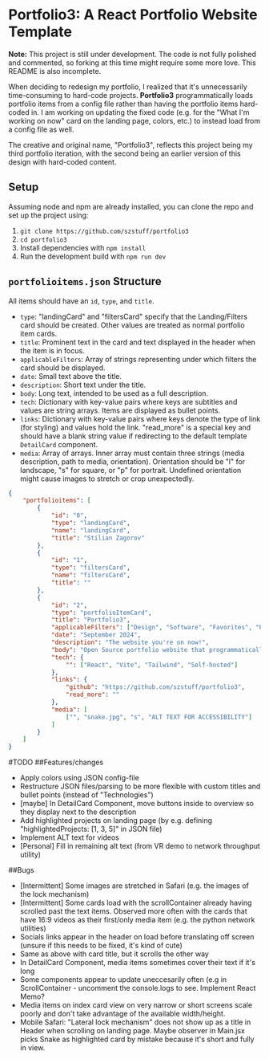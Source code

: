 # Portfolio3: A React Portfolio Website Template

**Note:** This project is still under development. The code is not fully polished and commented, so forking at this time might require some more love. This README is also incomplete.

When deciding to redesign my portfolio, I realized that it's unnecessarily time-consuming to hard-code projects. **Portfolio3** programmatically loads portfolio items from a config file rather than having the portfolio items hard-coded in. I am working on updating the fixed code (e.g. for the "What I'm working on now" card on the landing page, colors, etc.) to instead load from a config file as well.

The creative and original name, "Portfolio3", reflects this project being my third portfolio iteration, with the second being an earlier version of this design with hard-coded content.

## Setup

Assuming node and npm are already installed, you can clone the repo and set up the project using:

1. `git clone https://github.com/szstuff/portfolio3`
2. `cd portfolio3`
3. Install dependencies with `npm install`
4. Run the development build with `npm run dev`

## `portfolioitems.json` Structure

All items should have an `id`, `type`, and `title`.

- `type`: "landingCard" and "filtersCard" specify that the Landing/Filters card should be created. Other values are treated as normal portfolio item cards.
- `title`: Prominent text in the card and text displayed in the header when the item is in focus.
- `applicableFilters`: Array of strings representing under which filters the card should be displayed.
- `date`: Small text above the title.
- `description`: Short text under the title.
- `body`: Long text, intended to be used as a full description.
- `tech`: Dictionary with key-value pairs where keys are subtitles and values are string arrays. Items are displayed as bullet points.
- `links`: Dictionary with key-value pairs where keys denote the type of link (for styling) and values hold the link. "read_more" is a special key and should have a blank string value if redirecting to the default template `DetailCard` component.
- `media`: Array of arrays. Inner array must contain three strings (media description, path to media, orientation). Orientation should be "l" for landscape, "s" for square, or "p" for portrait. Undefined orientation might cause images to stretch or crop unexpectedly.

```json
{
    "portfolioitems": [
        {
            "id": "0",
            "type": "landingCard",
            "name": "landingCard",
            "title": "Stilian Zagorov"
        },
        {
            "id": "1",
            "type": "filtersCard",
            "name": "filtersCard",
            "title": ""
        },
        {
            "id": "2",
            "type": "portfolioItemCard",
            "title": "Portfolio3",
            "applicableFilters": ["Design", "Software", "Favorites", "Published", "React"],
            "date": "September 2024",
            "description": "The website you're on now!",
            "body": "Open Source portfolio website that programmatically fills in portfolio items. Designed to be easily forkable and reusable by creating a JSON file with the items to display. Customizing other aspects such as color palettes will also be done through a configuration file (soon).",
            "tech": {
                "": ["React", "Vite", "Tailwind", "Self-hosted"]
            },
            "links": {
                "github": "https://github.com/szstuff/portfolio3",
                "read_more": ""
            },
            "media": [
                ["", "snake.jpg", "s", "ALT TEXT FOR ACCESSIBILITY"]
            ]
        }
    ]
}
```
#TODO
##Features/changes
- Apply colors using JSON config-file
- Restructure JSON files/parsing to be more flexible with custom titles and bullet points (instead of "Technologies")
- [maybe] In DetailCard Component, move buttons inside to overview so they display next to the description 
- Add highlighted projects on landing page (by e.g. defining "highlightedProjects: [1, 3, 5]" in JSON file)
- Implement ALT text for videos 
- [Personal] Fill in remaining alt text (from VR demo to network throughput utility)

##Bugs
- [Intermittent] Some images are stretched in Safari (e.g. the images of the lock mechanism)
- [Intermittent] Some cards load with the scrollContainer already having scrolled past the text items. Observed more often with the cards that have 16:9 videos as their first/only media item (e.g. the python network utilities)
- Socials links appear in the header on load before translating off screen (unsure if this needs to be fixed, it's kind of cute)
- Same as above with card title, but it scrolls the other way 
- In DetailCard Component, media items sometimes cover their text if it's long  
- Some components appear to update uneccesarily often (e.g in ScrollContainer - uncomment the console.logs to see. Implement React Memo?
- Media items on index card view on very narrow or short screens scale poorly and don't take advantage of the available width/height. 
- Mobile Safari: "Lateral lock mechanism" does not show up as a title in Header when scrolling on landing page. Maybe observer in Main.jsx picks Snake as highlighted card by mistake because it's short and fully in view. 
